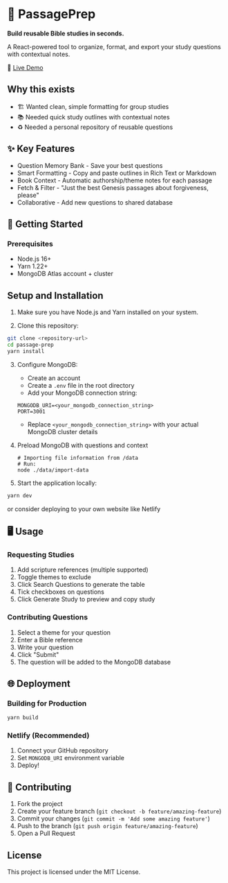# 📖 PassagePrep
**Build reusable Bible studies in seconds.**

A React-powered tool to organize, format, and export your study questions with contextual notes.

🚀 [Live Demo](musical-pithivier-1e4b9d.netlify.app)

## Why this exists
- 🏗️ Wanted clean, simple formatting for group studies
- 📚 Needed quick study outlines with contextual notes
- ♻️ Needed a personal repository of reusable questions

## ✨ Key Features
- Question Memory Bank - Save your best questions
- Smart Formatting - Copy and paste outlines in Rich Text or Markdown
- Book Context - Automatic authorship/theme notes for each passage
- Fetch & Filter - "Just the best Genesis passages about forgiveness, please"
- Collaborative - Add new questions to shared database

## 🚀 Getting Started

### Prerequisites
- Node.js 16+
- Yarn 1.22+
- MongoDB Atlas account + cluster

## Setup and Installation

1. Make sure you have Node.js and Yarn installed on your system.

2. Clone this repository:
```bash
git clone <repository-url>
cd passage-prep
yarn install
```

3. Configure MongoDB:
   - Create an account 
   - Create a `.env` file in the root directory
   - Add your MongoDB connection string:
   ```
   MONGODB_URI=<your_mongodb_connection_string>
   PORT=3001
   ```
   - Replace `<your_mongodb_connection_string>` with your actual MongoDB cluster details

4. Preload MongoDB with questions and context
   ```
   # Importing file information from /data
   # Run:
   node ./data/import-data
   ```

5. Start the application locally:
```bash
yarn dev
```
or consider deploying to your own website like Netlify

## 🖥️ Usage
### Requesting Studies

1. Add scripture references (multiple supported)
2. Toggle themes to exclude
3. Click Search Questions to generate the table
4. Tick checkboxes on questions
5. Click Generate Study to preview and copy study

### Contributing Questions

1. Select a theme for your question
2. Enter a Bible reference
3. Write your question
4. Click "Submit"
5. The question will be added to the MongoDB database

## 🌐 Deployment
### Building for Production
```bash
yarn build
```

### Netlify (Recommended)
1. Connect your GitHub repository
2. Set `MONGODB_URI` environment variable
3. Deploy!


## 🤝 Contributing
1. Fork the project
2. Create your feature branch (`git checkout -b feature/amazing-feature`)
3. Commit your changes (`git commit -m 'Add some amazing feature'`)
4. Push to the branch (`git push origin feature/amazing-feature`)
5. Open a Pull Request

## License

This project is licensed under the MIT License.
